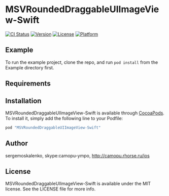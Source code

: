 # MSVRoundedDraggableUIImageView-Swift

[![CI Status](http://img.shields.io/travis/sergemoskalenko/MSVRoundedDraggableUIImageView-Swift.svg?style=flat)](https://travis-ci.org/sergemoskalenko/MSVRoundedDraggableUIImageView-Swift)
[![Version](https://img.shields.io/cocoapods/v/MSVRoundedDraggableUIImageView-Swift.svg?style=flat)](http://cocoapods.org/pods/MSVRoundedDraggableUIImageView-Swift)
[![License](https://img.shields.io/cocoapods/l/MSVRoundedDraggableUIImageView-Swift.svg?style=flat)](http://cocoapods.org/pods/MSVRoundedDraggableUIImageView-Swift)
[![Platform](https://img.shields.io/cocoapods/p/MSVRoundedDraggableUIImageView-Swift.svg?style=flat)](http://cocoapods.org/pods/MSVRoundedDraggableUIImageView-Swift)

## Example

To run the example project, clone the repo, and run `pod install` from the Example directory first.

## Requirements

## Installation

MSVRoundedDraggableUIImageView-Swift is available through [CocoaPods](http://cocoapods.org). To install
it, simply add the following line to your Podfile:

```ruby
pod "MSVRoundedDraggableUIImageView-Swift"
```

## Author

sergemoskalenko, skype:camopu-ympo, http://camopu.rhorse.ru/ios

## License

MSVRoundedDraggableUIImageView-Swift is available under the MIT license. See the LICENSE file for more info.
